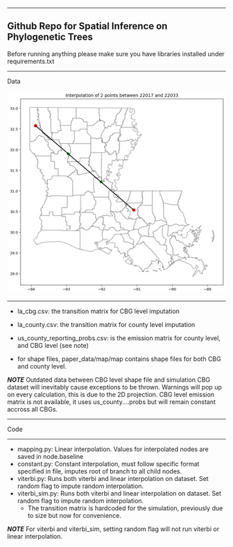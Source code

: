 -----------------------------------------------------------------------------------
Github Repo for Spatial Inference on Phylogenetic Trees
-----------------------------------------------------------------------------------

Before running anything please make sure you have libraries installed under requirements.txt

-----------------------------------------------------------------------------------

Data

![Linear Interpolation](images/interpolation_baseline_2.png)

-----------------------------------------------------------------------------------

- la_cbg.csv: the transition matrix for CBG level imputation
- la_county.csv: the transition matrix for county level imputation 
- us_county_reporting_probs.csv: is the emission matrix for county level, and CBG level (see note)

- for shape files, paper_data/map/map contains shape files for both CBG and county level. 

***NOTE*** 
Outdated data between CBG level shape file and simulation CBG dataset will inevitably cause exceptions to be thrown. Warnings will pop up on every calculation, this is due to the 2D projection.
CBG level emission matrix is not available, it uses us_county....probs but will remain constant accross all CBGs. 

-----------------------------------------------------------------------------------

Code

-----------------------------------------------------------------------------------

- mapping.py: Linear interpolation. Values for interpolated nodes are saved in node.baseline
- constant.py: Constant interpolation, must follow specific format specified in file, imputes root of branch to all child nodes. 
- viterbi.py: Runs both viterbi and linear interpolation on dataset. Set random flag to impute random interpolation.
- viterbi_sim.py: Runs both viterbi and linear interpolation on dataset. Set random flag to impute random interpolation.
  - The transition matrix is hardcoded for the simulation, previously due to size but now for convenience. 

***NOTE*** 
For viterbi and viterbi_sim, setting random flag will not run viterbi or linear interpolation. 
